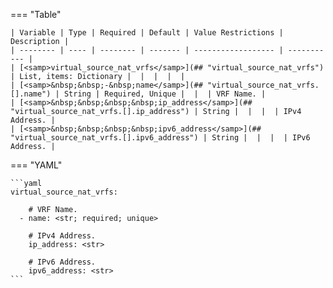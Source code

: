 <!--
  ~ Copyright (c) 2025 Arista Networks, Inc.
  ~ Use of this source code is governed by the Apache License 2.0
  ~ that can be found in the LICENSE file.
  -->
=== "Table"

    | Variable | Type | Required | Default | Value Restrictions | Description |
    | -------- | ---- | -------- | ------- | ------------------ | ----------- |
    | [<samp>virtual_source_nat_vrfs</samp>](## "virtual_source_nat_vrfs") | List, items: Dictionary |  |  |  |  |
    | [<samp>&nbsp;&nbsp;-&nbsp;name</samp>](## "virtual_source_nat_vrfs.[].name") | String | Required, Unique |  |  | VRF Name. |
    | [<samp>&nbsp;&nbsp;&nbsp;&nbsp;ip_address</samp>](## "virtual_source_nat_vrfs.[].ip_address") | String |  |  |  | IPv4 Address. |
    | [<samp>&nbsp;&nbsp;&nbsp;&nbsp;ipv6_address</samp>](## "virtual_source_nat_vrfs.[].ipv6_address") | String |  |  |  | IPv6 Address. |

=== "YAML"

    ```yaml
    virtual_source_nat_vrfs:

        # VRF Name.
      - name: <str; required; unique>

        # IPv4 Address.
        ip_address: <str>

        # IPv6 Address.
        ipv6_address: <str>
    ```

